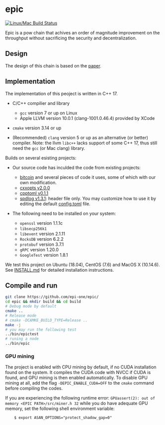 # epic

[![Linux/Mac Build Status](https://travis-ci.org/epi-one/epic.svg?branch=master)](https://travis-ci.org/epi-one/epic)

Epic is a pow chain that achives an order of magnitude improvement on the throughput without sacrificing the security and decentralization.

## Design

The design of this chain is based on the [paper](https://arxiv.org/abs/1901.02755). 

## Implementation

The implementation of this peoject is written in C++ 17.

- C/C++ compilier and library
    - `gcc` version 7 or up on Linux
    - Apple LLVM version 10.0.1 (clang-1001.0.46.4) provided by XCode

- `cmake` version 3.14 or up

- (Recommended) `clang` version 5 or up as an alternative (or better) compiler.
  Note: the llvm `libc++` lacks support of some C++ 17, thus still need the `gcc` (or Mac clang) library.

Builds on several esisting projects:

- Our source code has inculded the code from existing projects:
    - [bitcoin](https://github.com/bitcoin/bitcoin) and several pieces of code it uses, some of which with our own modification.
    - [cxxopts v2.0.0](https://github.com/jarro2783/cxxopts)
    - [cpptoml v0.1.1](https://github.com/skystrife/cpptoml)
    - [spdlog v1.3.1](https://github.com/gabime/spdlog): header file only. You may customize how to use it by editing the default [config.toml](./config.toml) file.

- The following need to be installed on your system:
    - `openssl` version 1.1.1c
    - `libsecp256k1`
    - `libevent` version 2.1.11
    - `RocksDB` version 6.2.2
    - `protobuf` version 3.7.1
    - `gRPC` version 1.20.0
    - `GoogleTest` version 1.8.1

We test this project on Ubuntu (18.04), CentOS (7.6) and MacOS X (10.14.6). See [INSTALL.md](./INSTALL.md) for detailed installation instructions.

## Compile and run

```bash
git clone https://github.com/epi-one/epic/
cd epic && mkdir build && cd build
# Debug mode by default
cmake ..  
# Release mode
# cmake -DCAMKE_BUILD_TYPE=Release ..
make -j
# you may run the following test
../bin/epictest
# runing a node
../bin/epic
```

### GPU mining

   The project is enabled with CPU mining by default, if no CUDA installation found on the system.
   It compiles the CUDA code with NVCC if CUDA is found, and GPU mining is then enabled automatically.
   To disable GPU mining at all, add the flag `-DEPIC_ENABLE_CUDA=OFF` to the `cmake` command before compiling the codes.

   If you are experiencing the following runtime error: `GPUassert(2): out of memory <EPIC PATH>/src/miner.h 32` while you do have adequate GPU memory, set the following shell environment variable:


``` shell
    $ export ASAN_OPTIONS="protect_shadow_gap=0"
```
